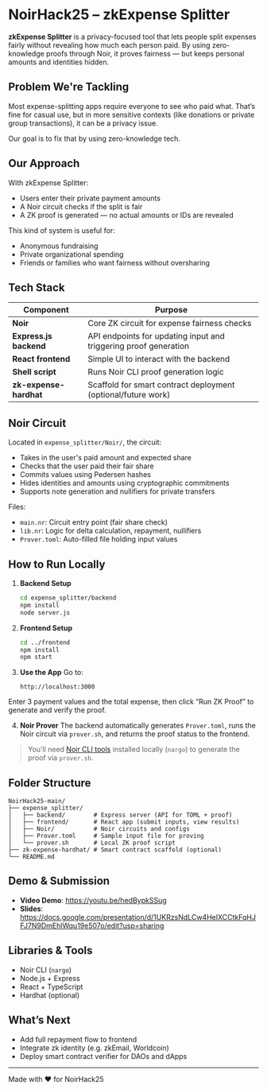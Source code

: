 # NoirHack25 – zkExpense Splitter

**zkExpense Splitter** is a privacy-focused tool that lets people split expenses fairly without revealing how much each person paid. By using zero-knowledge proofs through Noir, it proves fairness — but keeps personal amounts and identities hidden.

## Problem We're Tackling

Most expense-splitting apps require everyone to see who paid what. That’s fine for casual use, but in more sensitive contexts (like donations or private group transactions), it can be a privacy issue.

Our goal is to fix that by using zero-knowledge tech.

## Our Approach

With zkExpense Splitter:
- Users enter their private payment amounts
- A Noir circuit checks if the split is fair
- A ZK proof is generated — no actual amounts or IDs are revealed

This kind of system is useful for:
- Anonymous fundraising
- Private organizational spending
- Friends or families who want fairness without oversharing

## Tech Stack

| Component            | Purpose                                                         |
|----------------------|-----------------------------------------------------------------|
| **Noir**             | Core ZK circuit for expense fairness checks                     |
| **Express.js backend** | API endpoints for updating input and triggering proof generation |
| **React frontend**   | Simple UI to interact with the backend                          |
| **Shell script**     | Runs Noir CLI proof generation logic                            |
| **zk-expense-hardhat** | Scaffold for smart contract deployment (optional/future work)   |

## Noir Circuit

Located in `expense_splitter/Noir/`, the circuit:
- Takes in the user's paid amount and expected share
- Checks that the user paid their fair share
- Commits values using Pedersen hashes
- Hides identities and amounts using cryptographic commitments
- Supports note generation and nullifiers for private transfers

Files:
- `main.nr`: Circuit entry point (fair share check)
- `lib.nr`: Logic for delta calculation, repayment, nullifiers
- `Prover.toml`: Auto-filled file holding input values

## How to Run Locally

1. **Backend Setup**
   ```bash
   cd expense_splitter/backend
   npm install
   node server.js
   ```

2. **Frontend Setup**
   ```bash
   cd ../frontend
   npm install
   npm start
   ```

3. **Use the App**
   Go to:
   ```
   http://localhost:3000
   ```
  Enter 3 payment values and the total expense, then click “Run ZK Proof” to generate and verify the proof.

4. **Noir Prover**
   The backend automatically generates `Prover.toml`, runs the Noir circuit via `prover.sh`, and returns the proof status to the frontend.

> You’ll need [Noir CLI tools](https://noir-lang.org/docs/getting-started/installation) installed locally (`nargo`) to generate the proof via `prover.sh`.

## Folder Structure

```
NoirHack25-main/
├── expense_splitter/
│   ├── backend/        # Express server (API for TOML + proof)
│   ├── frontend/       # React app (submit inputs, view results)
│   ├── Noir/           # Noir circuits and configs
│   ├── Prover.toml     # Sample input file for proving
│   └── prover.sh       # Local ZK proof script
├── zk-expense-hardhat/ # Smart contract scaffold (optional)
└── README.md
```

## Demo & Submission

- **Video Demo**: https://youtu.be/hedBypkSSug 
- **Slides**: https://docs.google.com/presentation/d/1UKRzsNdLCw4HeIXCCtkFqHJFJ7N9DmEhlWqu19e507o/edit?usp=sharing 

## Libraries & Tools

- Noir CLI (`nargo`)
- Node.js + Express
- React + TypeScript
- Hardhat (optional)

## What’s Next

- Add full repayment flow to frontend  
- Integrate zk identity (e.g. zkEmail, Worldcoin)  
- Deploy smart contract verifier for DAOs and dApps

---

Made with ❤️ for NoirHack25
